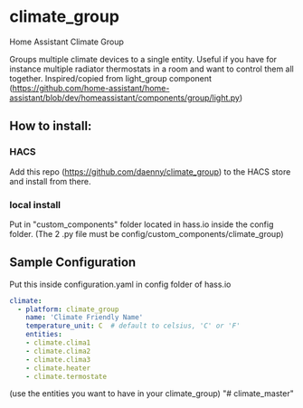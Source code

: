 # climate_group

Home Assistant Climate Group

Groups multiple climate devices to a single entity. Useful if you have for instance multiple radiator thermostats in a room and want to control them all together.
Inspired/copied from light_group component (https://github.com/home-assistant/home-assistant/blob/dev/homeassistant/components/group/light.py)

## How to install:

### HACS
Add this repo (https://github.com/daenny/climate_group) to the HACS store and install from there.

### local install
Put in "custom_components" folder located in hass.io inside the config folder.
(The 2 .py file must be config/custom_components/climate_group)



## Sample Configuration

Put this inside configuration.yaml in config folder of hass.io

```yaml
climate:
  - platform: climate_group
    name: 'Climate Friendly Name'
    temperature_unit: C  # default to celsius, 'C' or 'F'
    entities:
    - climate.clima1
    - climate.clima2
    - climate.clima3
    - climate.heater
    - climate.termostate
```

(use the entities you want to have in your climate_group)
"# climate_master" 
